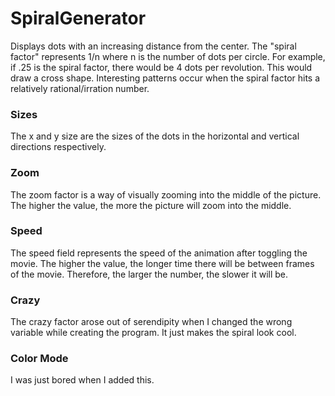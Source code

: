 # SpiralGenerator
Displays dots with an increasing distance from the center. The "spiral factor" represents 1/n where n is the number of dots per circle. For example, if .25 is the spiral factor, there would be 4 dots per revolution. This would draw a cross shape. Interesting patterns occur when the spiral factor hits a relatively rational/irration number.
### Sizes
The x and y size are the sizes of the dots in the horizontal and vertical directions respectively.
### Zoom
The zoom factor is a way of visually zooming into the middle of the picture. The higher the value, the more the picture will zoom into the middle.
### Speed
The speed field represents the speed of the animation after toggling the movie. The higher the value, the longer time there will be between frames of the movie. Therefore, the larger the number, the slower it will be.
### Crazy
The crazy factor arose out of serendipity when I changed the wrong variable while creating the program. It just makes the spiral look cool.
### Color Mode
I was just bored when I added this.
